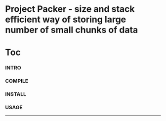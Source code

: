 # Project Packer - size and stack efficient way of storing large number of small chunks of data

# Toc

### INTRO
### COMPILE
### INSTALL
### USAGE

---


